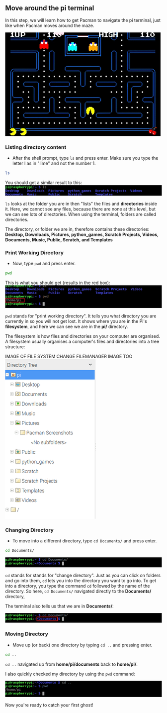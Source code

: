 ## Move around the pi terminal

In this step, we will learn how to get Pacman to navigate the pi terminal, just like when Pacman moves around the maze.

![Pacman Gif](images/pacmangiphy.gif)


### Listing directory content

+ After the shell prompt, type `ls` and press enter. Make sure you type the letter l as in "lime" and not the number 1.
```bash
ls
```
You should get a similar result to this:
![LS Command](images/lscommand.png)

`ls` looks at the folder you are in then "lists" the files and **directories** inside it. Here, we cannot see any files, because there are none at this level, but we can see lots of directories. When using the terminal, folders are called directories.

The directory, or folder we are in, therefore contains these directories:
  **Desktop, Downloads, Pictures, python_games, Scratch Projects, Videos, Documents, Music, Public, Scratch, and Templates**


### Print Working Directory

+ Now, type `pwd` and press enter.
```bash
pwd
```
This is what you should get (results in the red box):
![PWD Command](images/pwdcommand.png)

`pwd` stands for "print working directory". It tells you what directory you are currently in so you will not get lost. It shows where you are in the Pi's **filesystem**, and here we can see we are in the **pi/** directory.

The filesystem is how files and directories on your computer are organised. A filesystem usually organises a computer's files and directories into a tree structure:

IMAGE OF FILE SYSTEM CHANGE FILEMANAGER IMAGE TOO ![File Manager](images/filemanager.png)


### Changing Directory

+ To move into a different directory, type `cd Documents/` and press enter.
```bash
cd Documents/
```
![CD Documents](images/cddocuments.png)

`cd` stands for stands for "change directory". Just as you can click on folders and go into them, `cd` lets you into the directory you want to go into. To get into a directory, you type the command `cd` followed by the name of the directory. So here, `cd Documents/` navigated directly to the **Documents/** directory,

The terminal also tells us that we are in **Documents/**:

![CD Documents path](images/cddocumentspath.png)


### Moving Directory

+ Move up (or back) one directory by typing `cd ..` and pressing enter.
```bash
cd ..
```
`cd ..` navigated up from **home/pi/documents** back to **home/pi/**.

I also quickly checked my directory by using the `pwd` command:

![CD DotDot Command](images/cddotdotcommand.png)

Now you're ready to catch your first ghost!

